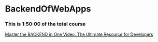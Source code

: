 # BackendOfWebApps

### This is 1:50:00 of the total course

[Master the BACKEND in One Video: The Ultimate Resource for Developers](https://www.youtube.com/watch?v=cGAdC4A5fF4&t=58s)

